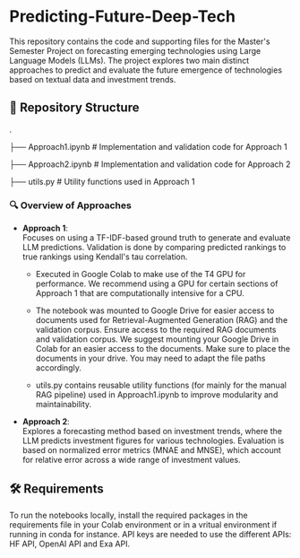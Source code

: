 # Predicting-Future-Deep-Tech

This repository contains the code and supporting files for the Master's Semester Project on forecasting emerging technologies using Large Language Models (LLMs). The project explores two main distinct approaches to predict and evaluate the future emergence of technologies based on textual data and investment trends.

## 📁 Repository Structure
.

├── Approach1.ipynb # Implementation and validation code for Approach 1

├── Approach2.ipynb # Implementation and validation code for Approach 2

├── utils.py # Utility functions used in Approach 1

### 🔍 Overview of Approaches

- **Approach 1**:  
  Focuses on using a TF-IDF-based ground truth to generate and evaluate LLM predictions. Validation is done by comparing predicted rankings to true rankings using Kendall's tau correlation.  
  - Executed in Google Colab to make use of the T4 GPU for performance. We recommend using a GPU for certain sections of Approach 1 that are computationally intensive for a CPU.
  - The notebook was mounted to Google Drive for easier access to documents used for Retrieval-Augmented Generation (RAG) and the validation corpus. Ensure access to the required RAG documents and validation corpus. We suggest mounting your Google Drive in Colab for an easier access to the documents. Make sure to place the documents in your drive. You may need to adapt the file paths accordingly. 

  - utils.py contains reusable utility functions (for mainly for the manual RAG pipeline) used in Approach1.ipynb to improve modularity and maintainability.

- **Approach 2**:  
  Explores a forecasting method based on investment trends, where the LLM predicts investment figures for various technologies. Evaluation is based on normalized error metrics (MNAE and MNSE), which account for relative error across a wide range of investment values.

## 🛠 Requirements

To run the notebooks locally, install the required packages in the requirements file in your Colab environment or in a vritual environment if running in conda for instance. 
API keys are needed to use the different APIs: HF API, OpenAI API and Exa API.
